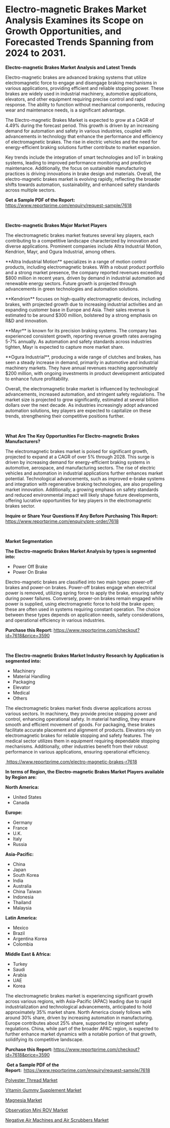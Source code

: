 <p><h1>Electro-magnetic Brakes Market Analysis Examines its Scope on Growth Opportunities, and Forecasted Trends Spanning from 2024 to 2031.</h1></p><p><strong>Electro-magnetic Brakes Market Analysis and Latest Trends</strong></p>
<p><p>Electro-magnetic brakes are advanced braking systems that utilize electromagnetic force to engage and disengage braking mechanisms in various applications, providing efficient and reliable stopping power. These brakes are widely used in industrial machinery, automotive applications, elevators, and other equipment requiring precise control and rapid response. The ability to function without mechanical components, reducing wear and maintenance needs, is a significant advantage.</p><p>The Electro-magnetic Brakes Market is expected to grow at a CAGR of 4.49% during the forecast period. This growth is driven by an increasing demand for automation and safety in various industries, coupled with advancements in technology that enhance the performance and efficiency of electromagnetic brakes. The rise in electric vehicles and the need for energy-efficient braking solutions further contribute to market expansion. </p><p>Key trends include the integration of smart technologies and IoT in braking systems, leading to improved performance monitoring and predictive maintenance. Additionally, the focus on sustainable manufacturing practices is driving innovations in brake design and materials. Overall, the electro-magnetic brakes market is evolving rapidly, reflecting the broader shifts towards automation, sustainability, and enhanced safety standards across multiple sectors.</p></p>
<p><strong>Get a Sample PDF of the Report:&nbsp;</strong> <a href="https://www.reportprime.com/enquiry/request-sample/7618?utm_campaign=31&utm_medium=2&utm_source=Github&utm_content=ia&utm_term=10102024&utm_id=electro-magnetic-brakes">https://www.reportprime.com/enquiry/request-sample/7618</a></p>
<p>&nbsp;</p>
<p><strong>Electro-magnetic Brakes Major Market Players</strong></p>
<p><p>The electromagnetic brakes market features several key players, each contributing to a competitive landscape characterized by innovation and diverse applications. Prominent companies include Altra Industrial Motion, Kendrion, Mayr, and Ogura Industrial, among others.</p><p>**Altra Industrial Motion** specializes in a range of motion control products, including electromagnetic brakes. With a robust product portfolio and a strong market presence, the company reported revenues exceeding $800 million in recent years, driven by demand in industrial automation and renewable energy sectors. Future growth is projected through advancements in green technologies and automation solutions.</p><p>**Kendrion** focuses on high-quality electromagnetic devices, including brakes, with projected growth due to increasing industrial activities and an expanding customer base in Europe and Asia. Their sales revenue is estimated to be around $300 million, bolstered by a strong emphasis on R&D and innovation.</p><p>**Mayr** is known for its precision braking systems. The company has experienced consistent growth, reporting revenue growth rates averaging 5-7% annually. As automation and safety standards across industries tighten, Mayr is expected to capture more market share.</p><p>**Ogura Industrial**, producing a wide range of clutches and brakes, has seen a steady increase in demand, primarily in automotive and industrial machinery markets. They have annual revenues reaching approximately $200 million, with ongoing investments in product development anticipated to enhance future profitability.</p><p>Overall, the electromagnetic brake market is influenced by technological advancements, increased automation, and stringent safety regulations. The market size is projected to grow significantly, estimated at several billion dollars over the next decade. As industries increasingly adopt advanced automation solutions, key players are expected to capitalize on these trends, strengthening their competitive positions further.</p></p>
<p>&nbsp;</p>
<p><strong>What Are The Key Opportunities For Electro-magnetic Brakes Manufacturers?</strong></p>
<p><p>The electromagnetic brakes market is poised for significant growth, projected to expand at a CAGR of over 5% through 2028. This surge is driven by increasing demand for energy-efficient braking systems in automotive, aerospace, and manufacturing sectors. The rise of electric vehicles and automation in industrial applications further enhances market potential. Technological advancements, such as improved e-brake systems and integration with regenerative braking technologies, are also propelling market innovation. Additionally, a growing emphasis on safety standards and reduced environmental impact will likely shape future developments, offering lucrative opportunities for key players in the electromagnetic brakes sector.</p></p>
<p><strong>Inquire or Share Your Questions If Any Before Purchasing This Report:</strong> <a href="https://www.reportprime.com/enquiry/pre-order/7618?utm_campaign=31&utm_medium=2&utm_source=Github&utm_content=ia&utm_term=10102024&utm_id=electro-magnetic-brakes">https://www.reportprime.com/enquiry/pre-order/7618</a></p>
<p>&nbsp;</p>
<p><strong>Market Segmentation</strong></p>
<p><strong>The Electro-magnetic Brakes Market Analysis by types is segmented into:</strong></p>
<p><ul><li>Power Off Brake</li><li>Power On Brake</li></ul></p>
<p><p>Electro-magnetic brakes are classified into two main types: power-off brakes and power-on brakes. Power-off brakes engage when electrical power is removed, utilizing spring force to apply the brake, ensuring safety during power failures. Conversely, power-on brakes remain engaged while power is supplied, using electromagnetic force to hold the brake open; these are often used in systems requiring constant operation. The choice between these types depends on application needs, safety considerations, and operational efficiency in various industries.</p></p>
<p><strong>Purchase this Report:&nbsp;</strong><a href="https://www.reportprime.com/checkout?id=7618&price=3590&utm_campaign=31&utm_medium=2&utm_source=Github&utm_content=ia&utm_term=10102024&utm_id=electro-magnetic-brakes">https://www.reportprime.com/checkout?id=7618&price=3590</a></p>
<p>&nbsp;</p>
<p><strong>The Electro-magnetic Brakes Market Industry Research by Application is segmented into:</strong></p>
<p><ul><li>Machinery</li><li>Material Handling</li><li>Packaging</li><li>Elevator</li><li>Medical</li><li>Others</li></ul></p>
<p><p>The electromagnetic brakes market finds diverse applications across various sectors. In machinery, they provide precise stopping power and control, enhancing operational safety. In material handling, they ensure smooth and efficient movement of goods. For packaging, these brakes facilitate accurate placement and alignment of products. Elevators rely on electromagnetic brakes for reliable stopping and safety features. The medical sector utilizes them in equipment requiring dependable stopping mechanisms. Additionally, other industries benefit from their robust performance in various applications, ensuring operational efficiency.</p></p>
<p><a href="https://www.reportprime.com/electro-magnetic-brakes-r7618?utm_campaign=31&utm_medium=2&utm_source=Github&utm_content=ia&utm_term=10102024&utm_id=electro-magnetic-brakes">&nbsp;https://www.reportprime.com/electro-magnetic-brakes-r7618</a></p>
<p><strong>In terms of Region, the Electro-magnetic Brakes Market Players available by Region are:</strong></p>
<p>
    <p> <strong> North America: </strong>
        <ul>
            <li>United States</li>
            <li>Canada</li>
        </ul>
        </p> 
    <p> <strong> Europe: </strong>
        <ul>
            <li>Germany</li>
            <li>France</li>
            <li>U.K.</li>
            <li>Italy</li>
            <li>Russia</li>
        </ul>
        </p> 
    <p> <strong> Asia-Pacific: </strong>
        <ul>
            <li>China</li>
            <li>Japan</li>
            <li>South Korea</li>
            <li>India</li>
            <li>Australia</li>
            <li>China Taiwan</li>
            <li>Indonesia</li>
            <li>Thailand</li>
            <li>Malaysia</li>
        </ul>
        </p> 
    <p> <strong> Latin America: </strong>
        <ul>
            <li>Mexico</li>
            <li>Brazil</li>
            <li>Argentina Korea</li>
            <li>Colombia</li>
        </ul>
        </p> 
    <p> <strong> Middle East & Africa: </strong>
        <ul>
            <li>Turkey</li>
            <li>Saudi</li>
            <li>Arabia</li>
            <li>UAE</li>
            <li>Korea</li>
        </ul>
    </p>
    </p>
<p><p>The electromagnetic brakes market is experiencing significant growth across various regions, with Asia-Pacific (APAC) leading due to rapid industrialization and technological advancements, anticipated to hold approximately 35% market share. North America closely follows with around 30% share, driven by increasing automation in manufacturing. Europe contributes about 25% share, supported by stringent safety regulations. China, while part of the broader APAC region, is expected to further enhance market dynamics with a notable portion of that growth, solidifying its competitive landscape.</p></p>
<p><strong>Purchase this Report: </strong><a href="https://www.reportprime.com/checkout?id=7618&price=3590&utm_campaign=31&utm_medium=2&utm_source=Github&utm_content=ia&utm_term=10102024&utm_id=electro-magnetic-brakes">https://www.reportprime.com/checkout?id=7618&price=3590</a></p>
<p>&nbsp;<strong>Get a Sample PDF of the Report:&nbsp;&nbsp;</strong><a href="https://www.reportprime.com/enquiry/request-sample/7618?utm_campaign=31&utm_medium=2&utm_source=Github&utm_content=ia&utm_term=10102024&utm_id=electro-magnetic-brakes">https://www.reportprime.com/enquiry/request-sample/7618</a></p>
<p><strong></strong></p>
<p><p><a href="https://www.linkedin.com/pulse/polyester-thread-market-innovations-trends-comprehensive-6hp5c?utm_campaign=31&utm_medium=2&utm_source=Github&utm_content=ia&utm_term=10102024&utm_id=electro-magnetic-brakes">Polyester Thread Market</a></p><p><a href="https://issuu.com/reportprime-2/docs/vitamin-gummy-supplement-market-siz_86ea40d9089929?utm_campaign=31&utm_medium=2&utm_source=Github&utm_content=ia&utm_term=10102024&utm_id=electro-magnetic-brakes">Vitamin Gummy Supplement Market</a></p><p><a href="https://www.linkedin.com/pulse/magnesia-market-growth-segmentation-regional-analysis--kyecc?utm_campaign=31&utm_medium=2&utm_source=Github&utm_content=ia&utm_term=10102024&utm_id=electro-magnetic-brakes">Magnesia Market</a></p><p><a href="https://github.com/MonroeBullock54/Market-Research-Report-List-1/blob/main/observation-mini-rov-market.md?utm_campaign=31&utm_medium=2&utm_source=Github&utm_content=ia&utm_term=10102024&utm_id=electro-magnetic-brakes">Observation Mini ROV Market</a></p><p><a href="https://github.com/rahu1506/Market-Research-Report-List-6/blob/main/negative-air-machines-and-air-scrubbers-market.md?utm_campaign=31&utm_medium=2&utm_source=Github&utm_content=ia&utm_term=10102024&utm_id=electro-magnetic-brakes">Negative Air Machines and Air Scrubbers Market</a></p></p>